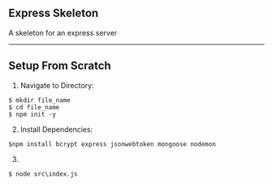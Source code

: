 ## Express Skeleton

A skeleton for an express server

---

## Setup From Scratch

1. Navigate to Directory:

```
$ mkdir file_name
$ cd file_name
$ npm init -y
```

2. Install Dependencies:

```
$npm install bcrypt express jsonwebtoken mongoose nodemon
```

3.

```
$ node src\index.js
```
